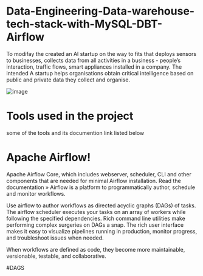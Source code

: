 # Data-Engineering-Data-warehouse-tech-stack-with-MySQL-DBT-Airflow 
To modifay the  created an AI startup  on the way to fits that deploys sensors to businesses, collects data from all activities in a business - people’s interaction, traffic flows, smart appliances installed in a company. The intended A startup helps organisations obtain critical intelligence based on public and private data they collect and organise. 


![image](https://user-images.githubusercontent.com/43541659/200939695-b042d00b-a6b1-4a59-966e-1f51a49000a9.png)

# Tools used in the project
some of the tools and its documention link listed below

# Apache Airflow!
Apache Airflow Core, which includes webserver, scheduler, CLI and other components that are needed for minimal Airflow installation. Read the documentation »
Airflow is a platform to programmatically author, schedule and monitor workflows.

Use airflow to author workflows as directed acyclic graphs (DAGs) of tasks. The airflow scheduler executes your tasks on an array of workers while following the specified dependencies. Rich command line utilities make performing complex surgeries on DAGs a snap. The rich user interface makes it easy to visualize pipelines running in production, monitor progress, and troubleshoot issues when needed.

When workflows are defined as code, they become more maintainable, versionable, testable, and collaborative.

#DAGS
